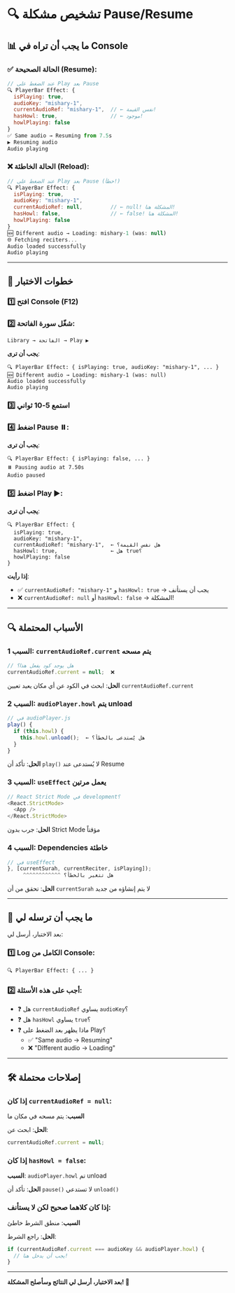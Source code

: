 # 🔍 تشخيص مشكلة Pause/Resume

## 📊 ما يجب أن تراه في Console

### ✅ الحالة الصحيحة (Resume):

```javascript
// عند الضغط على Play بعد Pause
🔍 PlayerBar Effect: {
  isPlaying: true,
  audioKey: "mishary-1",
  currentAudioRef: "mishary-1",  // ← نفس القيمة!
  hasHowl: true,                 // ← موجود!
  howlPlaying: false
}
✅ Same audio → Resuming from 7.5s
▶️ Resuming audio
Audio playing
```

### ❌ الحالة الخاطئة (Reload):

```javascript
// عند الضغط على Play بعد Pause (خطأ!)
🔍 PlayerBar Effect: {
  isPlaying: true,
  audioKey: "mishary-1",
  currentAudioRef: null,         // ← null! المشكلة هنا!
  hasHowl: false,                // ← false! المشكلة هنا!
  howlPlaying: false
}
🆕 Different audio → Loading: mishary-1 (was: null)
🌐 Fetching reciters...
Audio loaded successfully
Audio playing
```

---

## 🧪 خطوات الاختبار

### 1️⃣ افتح Console (F12)

### 2️⃣ شغّل سورة الفاتحة:
```
Library → الفاتحة → Play ▶️
```

**يجب أن ترى**:
```
🔍 PlayerBar Effect: { isPlaying: true, audioKey: "mishary-1", ... }
🆕 Different audio → Loading: mishary-1 (was: null)
Audio loaded successfully
Audio playing
```

### 3️⃣ استمع 5-10 ثواني

### 4️⃣ اضغط Pause ⏸️:

**يجب أن ترى**:
```
🔍 PlayerBar Effect: { isPlaying: false, ... }
⏸️ Pausing audio at 7.50s
Audio paused
```

### 5️⃣ اضغط Play ▶️:

**يجب أن ترى**:
```
🔍 PlayerBar Effect: {
  isPlaying: true,
  audioKey: "mishary-1",
  currentAudioRef: "mishary-1",  ← هل نفس القيمة؟
  hasHowl: true,                 ← هل true؟
  howlPlaying: false
}
```

**إذا رأيت**:
- ✅ `currentAudioRef: "mishary-1"` و `hasHowl: true` → يجب أن يستأنف
- ❌ `currentAudioRef: null` أو `hasHowl: false` → المشكلة!

---

## 🔍 الأسباب المحتملة

### السبب 1: `currentAudioRef.current` يتم مسحه

```javascript
// هل يوجد كود يفعل هذا؟
currentAudioRef.current = null;  ❌
```

**الحل**: ابحث في الكود عن أي مكان يعيد تعيين `currentAudioRef.current`

### السبب 2: `audioPlayer.howl` يتم unload

```javascript
// في audioPlayer.js
play() {
  if (this.howl) {
    this.howl.unload();  ← هل يُستدعى بالخطأ؟
  }
}
```

**الحل**: تأكد أن `play()` لا يُستدعى عند Resume

### السبب 3: `useEffect` يعمل مرتين

```javascript
// React Strict Mode في development؟
<React.StrictMode>
  <App />
</React.StrictMode>
```

**الحل**: جرب بدون Strict Mode مؤقتاً

### السبب 4: Dependencies خاطئة

```javascript
// في useEffect
}, [currentSurah, currentReciter, isPlaying]);
     ^^^^^^^^^^^^ هل تتغير بالخطأ؟
```

**الحل**: تحقق من أن `currentSurah` لا يتم إنشاؤه من جديد

---

## 📝 ما يجب أن ترسله لي

بعد الاختبار، أرسل لي:

### 1️⃣ Log الكامل من Console:
```
🔍 PlayerBar Effect: { ... }
```

### 2️⃣ أجب على هذه الأسئلة:

- ❓ هل `currentAudioRef` يساوي `audioKey`؟
- ❓ هل `hasHowl` يساوي `true`؟
- ❓ ماذا يظهر بعد الضغط على Play؟
  - ✅ "Same audio → Resuming"
  - ❌ "Different audio → Loading"

---

## 🛠️ إصلاحات محتملة

### إذا كان `currentAudioRef = null`:

**السبب**: يتم مسحه في مكان ما

**الحل**: ابحث عن:
```javascript
currentAudioRef.current = null;
```

### إذا كان `hasHowl = false`:

**السبب**: `audioPlayer.howl` تم unload

**الحل**: تأكد أن `pause()` لا تستدعي `unload()`

### إذا كان كلاهما صحيح لكن لا يستأنف:

**السبب**: منطق الشرط خاطئ

**الحل**: راجع الشرط:
```javascript
if (currentAudioRef.current === audioKey && audioPlayer.howl) {
  // يجب أن يدخل هنا!
}
```

---

**بعد الاختبار، أرسل لي النتائج وسأصلح المشكلة! 🔧**
